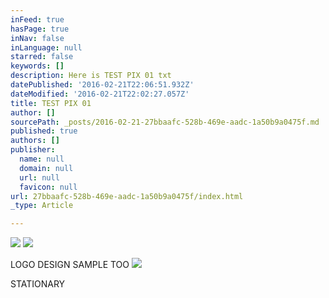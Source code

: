```yaml
---
inFeed: true
hasPage: true
inNav: false
inLanguage: null
starred: false
keywords: []
description: Here is TEST PIX 01 txt
datePublished: '2016-02-21T22:06:51.932Z'
dateModified: '2016-02-21T22:02:27.057Z'
title: TEST PIX 01
author: []
sourcePath: _posts/2016-02-21-27bbaafc-528b-469e-aadc-1a50b9a0475f.md
published: true
authors: []
publisher:
  name: null
  domain: null
  url: null
  favicon: null
url: 27bbaafc-528b-469e-aadc-1a50b9a0475f/index.html
_type: Article

---
```

![](https://the-grid-user-content.s3-us-west-2.amazonaws.com/968261c4-5e13-43d8-a39d-8c2c66e1e5be.png)
![](https://the-grid-user-content.s3-us-west-2.amazonaws.com/b6e1492e-1461-4e29-a00d-e5fc847648d9.jpg)

LOGO DESIGN SAMPLE TOO
![](https://the-grid-user-content.s3-us-west-2.amazonaws.com/9a95883c-24c0-4e49-9068-e66a88db3605.jpg)

STATIONARY
